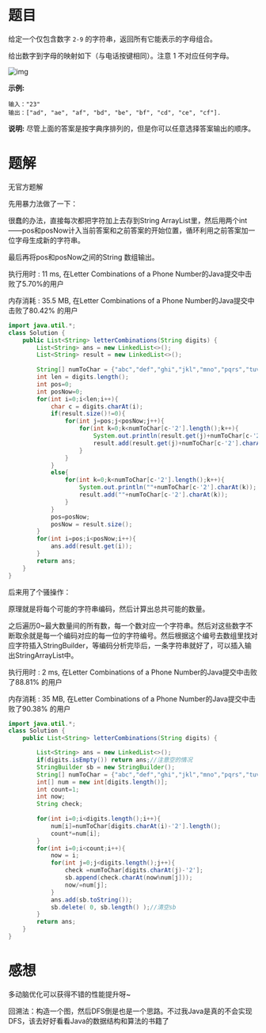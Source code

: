 # 题目

给定一个仅包含数字 `2-9` 的字符串，返回所有它能表示的字母组合。

给出数字到字母的映射如下（与电话按键相同）。注意 1 不对应任何字母。

![img](http://upload.wikimedia.org/wikipedia/commons/thumb/7/73/Telephone-keypad2.svg/200px-Telephone-keypad2.svg.png)

**示例:**

```
输入："23"
输出：["ad", "ae", "af", "bd", "be", "bf", "cd", "ce", "cf"].
```

**说明:**
尽管上面的答案是按字典序排列的，但是你可以任意选择答案输出的顺序。

# 题解

无官方题解

先用暴力法做了一下：

很蠢的办法，直接每次都把字符加上去存到String ArrayList里，然后用两个int——pos和posNow计入当前答案和之前答案的开始位置，循环利用之前答案加一位字母生成新的字符串。

最后再将pos和posNow之间的String 数组输出。

执行用时 : 11 ms, 在Letter Combinations of a Phone Number的Java提交中击败了5.70%的用户

内存消耗 : 35.5 MB, 在Letter Combinations of a Phone Number的Java提交中击败了80.42% 的用户

```java
import java.util.*;
class Solution {
    public List<String> letterCombinations(String digits) {
        List<String> ans = new LinkedList<>();
        List<String> result = new LinkedList<>();
        
        String[] numToChar = {"abc","def","ghi","jkl","mno","pqrs","tuv","wxyz"};
        int len = digits.length();
        int pos=0;
        int posNow=0;
        for(int i=0;i<len;i++){
        	char c = digits.charAt(i);
        	if(result.size()!=0){
        		for(int j=pos;j<posNow;j++){
        			for(int k=0;k<numToChar[c-'2'].length();k++){
        				System.out.println(result.get(j)+numToChar[c-'2'].charAt(k));
        				result.add(result.get(j)+numToChar[c-'2'].charAt(k));
        			}
        		}
        	}
        	else{
        		for(int k=0;k<numToChar[c-'2'].length();k++){
        			System.out.println(""+numToChar[c-'2'].charAt(k));
        			result.add(""+numToChar[c-'2'].charAt(k));
        		}
        	}
        	pos=posNow;
        	posNow = result.size();
        }
        for(int i=pos;i<posNow;i++){
        	ans.add(result.get(i));
        }
        return ans;
    }
}
```

后来用了个骚操作：

原理就是将每个可能的字符串编码，然后计算出总共可能的数量。

之后遍历0~最大数量间的所有数，每一个数对应一个字符串。然后对这些数字不断取余就是每一个编码对应的每一位的字符编号。然后根据这个编号去数组里找对应字符插入StringBuilder，等编码分析完毕后，一条字符串就好了，可以插入输出StringArrayList中。

执行用时 : 2 ms, 在Letter Combinations of a Phone Number的Java提交中击败了88.81% 的用户

内存消耗 : 35 MB, 在Letter Combinations of a Phone Number的Java提交中击败了90.38% 的用户

```java
import java.util.*;
class Solution {
    public List<String> letterCombinations(String digits) {

        List<String> ans = new LinkedList<>();
        if(digits.isEmpty()) return ans;//注意空的情况
        StringBuilder sb = new StringBuilder();
        String[] numToChar = {"abc","def","ghi","jkl","mno","pqrs","tuv","wxyz"};
        int[] num = new int[digits.length()];
        int count=1;
        int now;
        String check;
        
        for(int i=0;i<digits.length();i++){
            num[i]=numToChar[digits.charAt(i)-'2'].length();
            count*=num[i];
        }
        for(int i=0;i<count;i++){
            now = i;
            for(int j=0;j<digits.length();j++){
                check =numToChar[digits.charAt(j)-'2'];
                sb.append(check.charAt(now%num[j]));
                now/=num[j];
            }
            ans.add(sb.toString());
            sb.delete( 0, sb.length() );//清空sb
        }
        return ans;
    }
}
```

# 感想

多动脑优化可以获得不错的性能提升呀~

回溯法：构造一个图，然后DFS倒是也是一个思路。不过我Java是真的不会实现DFS，该去好好看看Java的数据结构和算法的书籍了